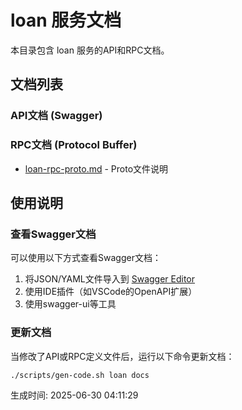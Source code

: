 # loan 服务文档

本目录包含 loan 服务的API和RPC文档。

## 文档列表

### API文档 (Swagger)

### RPC文档 (Protocol Buffer)
- [loan-rpc-proto.md](./loan-rpc-proto.md) - Proto文件说明

## 使用说明

### 查看Swagger文档
可以使用以下方式查看Swagger文档：
1. 将JSON/YAML文件导入到 [Swagger Editor](https://editor.swagger.io/)
2. 使用IDE插件（如VSCode的OpenAPI扩展）
3. 使用swagger-ui等工具

### 更新文档
当修改了API或RPC定义文件后，运行以下命令更新文档：
```bash
./scripts/gen-code.sh loan docs
```

生成时间: 2025-06-30 04:11:29
